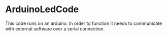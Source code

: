 # ArduinoLedCode
This code runs on an arduino. In order to function it needs to communicate with external software over a serial connection. 
